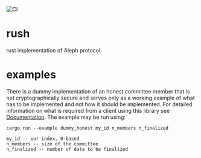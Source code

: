 ![CI](https://github.com/Cardinal-Cryptography/rush/workflows/CI/badge.svg)

# rush

rust implementation of Aleph protocol

# examples

There is a dummy implementation of an honest committee member that is not
cryptographically secure and serves only as a working example of what has to be
implemented and not how it should be implemented. For detailed information on
what is required from a client using this library see [Documentation](??).
The example may be run using:

    cargo run --example dummy_honest my_id n_members n_finalized

    my_id -- our index, 0-based
    n_members -- size of the committee
    n_finalized -- number of data to be finalized
